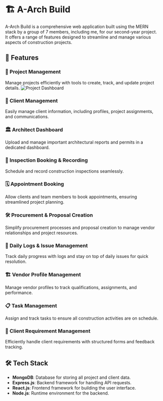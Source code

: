 # 🏗️ A-Arch Build

A-Arch Build is a comprehensive web application built using the MERN stack by a group of 7 members, including me, for our second-year project. It offers a range of features designed to streamline and manage various aspects of construction projects.

## 🚀 Features

### 📁 Project Management
Manage projects efficiently with tools to create, track, and update project details.
![Project Dashboard](assets/images/project.png)

### 👤 Client Management
Easily manage client information, including profiles, project assignments, and communications.

### 🏛️ Architect Dashboard
Upload and manage important architectural reports and permits in a dedicated dashboard.

### 📝 Inspection Booking & Recording
Schedule and record construction inspections seamlessly.

### 🗓️ Appointment Booking
Allow clients and team members to book appointments, ensuring streamlined project planning.

### 🛠️ Procurement & Proposal Creation
Simplify procurement processes and proposal creation to manage vendor relationships and project resources.

### 📅 Daily Logs & Issue Management
Track daily progress with logs and stay on top of daily issues for quick resolution.

### 🏗️ Vendor Profile Management
Manage vendor profiles to track qualifications, assignments, and performance.

### 📋 Task Management
Assign and track tasks to ensure all construction activities are on schedule.

### 📑 Client Requirement Management
Efficiently handle client requirements with structured forms and feedback tracking.

## 🛠️ Tech Stack

- **MongoDB**: Database for storing all project and client data.
- **Express.js**: Backend framework for handling API requests.
- **React.js**: Frontend framework for building the user interface.
- **Node.js**: Runtime environment for the backend.
